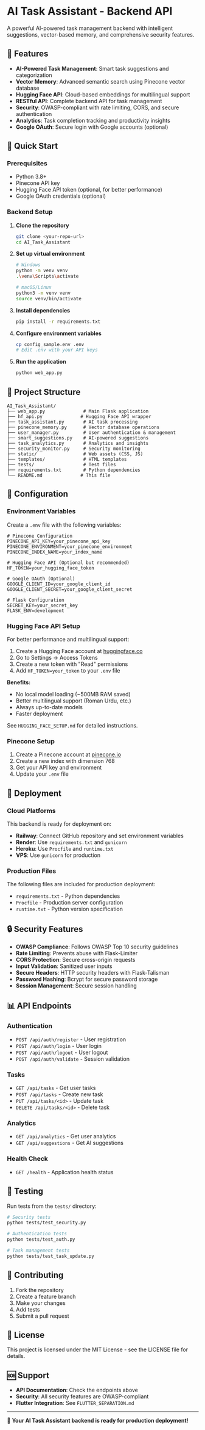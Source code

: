 # AI Task Assistant - Backend API

A powerful AI-powered task management backend with intelligent suggestions, vector-based memory, and comprehensive security features.

## 🌟 Features

- **AI-Powered Task Management**: Smart task suggestions and categorization
- **Vector Memory**: Advanced semantic search using Pinecone vector database
- **Hugging Face API**: Cloud-based embeddings for multilingual support
- **RESTful API**: Complete backend API for task management
- **Security**: OWASP-compliant with rate limiting, CORS, and secure authentication
- **Analytics**: Task completion tracking and productivity insights
- **Google OAuth**: Secure login with Google accounts (optional)

## 🚀 Quick Start

### Prerequisites
- Python 3.8+
- Pinecone API key
- Hugging Face API token (optional, for better performance)
- Google OAuth credentials (optional)

### Backend Setup

1. **Clone the repository**
   ```bash
   git clone <your-repo-url>
   cd AI_Task_Assistant
   ```

2. **Set up virtual environment**
   ```bash
   # Windows
   python -m venv venv
   .\venv\Scripts\activate
   
   # macOS/Linux
   python3 -m venv venv
   source venv/bin/activate
   ```

3. **Install dependencies**
   ```bash
   pip install -r requirements.txt
   ```

4. **Configure environment variables**
   ```bash
   cp config_sample.env .env
   # Edit .env with your API keys
   ```

5. **Run the application**
   ```bash
   python web_app.py
   ```

## 📁 Project Structure

```
AI_Task_Assistant/
├── web_app.py              # Main Flask application
├── hf_api.py              # Hugging Face API wrapper
├── task_assistant.py       # AI task processing
├── pinecone_memory.py      # Vector database operations
├── user_manager.py         # User authentication & management
├── smart_suggestions.py    # AI-powered suggestions
├── task_analytics.py       # Analytics and insights
├── security_monitor.py     # Security monitoring
├── static/                 # Web assets (CSS, JS)
├── templates/              # HTML templates
├── tests/                  # Test files
├── requirements.txt        # Python dependencies
└── README.md              # This file
```

## 🔧 Configuration

### Environment Variables

Create a `.env` file with the following variables:

```env
# Pinecone Configuration
PINECONE_API_KEY=your_pinecone_api_key
PINECONE_ENVIRONMENT=your_pinecone_environment
PINECONE_INDEX_NAME=your_index_name

# Hugging Face API (Optional but recommended)
HF_TOKEN=your_hugging_face_token

# Google OAuth (Optional)
GOOGLE_CLIENT_ID=your_google_client_id
GOOGLE_CLIENT_SECRET=your_google_client_secret

# Flask Configuration
SECRET_KEY=your_secret_key
FLASK_ENV=development
```

### Hugging Face API Setup

For better performance and multilingual support:

1. Create a Hugging Face account at [huggingface.co](https://huggingface.co)
2. Go to Settings → Access Tokens
3. Create a new token with "Read" permissions
4. Add `HF_TOKEN=your_token` to your `.env` file

**Benefits:**
- No local model loading (~500MB RAM saved)
- Better multilingual support (Roman Urdu, etc.)
- Always up-to-date models
- Faster deployment

See `HUGGING_FACE_SETUP.md` for detailed instructions.

### Pinecone Setup

1. Create a Pinecone account at [pinecone.io](https://pinecone.io)
2. Create a new index with dimension 768
3. Get your API key and environment
4. Update your `.env` file

## 🚀 Deployment

### Cloud Platforms

This backend is ready for deployment on:
- **Railway**: Connect GitHub repository and set environment variables
- **Render**: Use `requirements.txt` and `gunicorn`
- **Heroku**: Use `Procfile` and `runtime.txt`
- **VPS**: Use `gunicorn` for production

### Production Files

The following files are included for production deployment:
- `requirements.txt` - Python dependencies
- `Procfile` - Production server configuration
- `runtime.txt` - Python version specification

## 🔒 Security Features

- **OWASP Compliance**: Follows OWASP Top 10 security guidelines
- **Rate Limiting**: Prevents abuse with Flask-Limiter
- **CORS Protection**: Secure cross-origin requests
- **Input Validation**: Sanitized user inputs
- **Secure Headers**: HTTP security headers with Flask-Talisman
- **Password Hashing**: Bcrypt for secure password storage
- **Session Management**: Secure session handling

## 📊 API Endpoints

### Authentication
- `POST /api/auth/register` - User registration
- `POST /api/auth/login` - User login
- `POST /api/auth/logout` - User logout
- `POST /api/auth/validate` - Session validation

### Tasks
- `GET /api/tasks` - Get user tasks
- `POST /api/tasks` - Create new task
- `PUT /api/tasks/<id>` - Update task
- `DELETE /api/tasks/<id>` - Delete task

### Analytics
- `GET /api/analytics` - Get user analytics
- `GET /api/suggestions` - Get AI suggestions

### Health Check
- `GET /health` - Application health status

## 🧪 Testing

Run tests from the `tests/` directory:

```bash
# Security tests
python tests/test_security.py

# Authentication tests
python tests/test_auth.py

# Task management tests
python tests/test_task_update.py
```

## 🤝 Contributing

1. Fork the repository
2. Create a feature branch
3. Make your changes
4. Add tests
5. Submit a pull request

## 📄 License

This project is licensed under the MIT License - see the LICENSE file for details.

## 🆘 Support

- **API Documentation**: Check the endpoints above
- **Security**: All security features are OWASP-compliant
- **Flutter Integration**: See `FLUTTER_SEPARATION.md`

---

🎉 **Your AI Task Assistant backend is ready for production deployment!** 